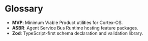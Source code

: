# Glossary

- **MVP**: Minimum Viable Product utilities for Cortex-OS.
- **ASBR**: Agent Service Bus Runtime hosting feature packages.
- **Zod**: TypeScript-first schema declaration and validation library.
